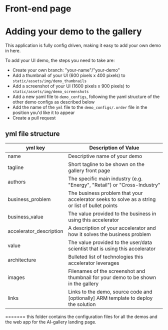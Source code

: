 # Front-end page

# Adding your demo to the gallery

This application is fully config driven, making it easy to add your own demo in here.

To add your UI demo, the steps you need to take are:
- Create your own branch: "your-name"/"your-demo"
- Add a thumbnail of your UI (600 pixels x 400 pixels) to `static/assets/img/demo_thumbnails`
- Add a screenshot of your UI (1600 pixels x 900 pixels) to `static/assets/img/demo_screenshots`
- Add a new yaml file to `demo_configs`, following the yaml structure of the other demo configs as described below
- Add the name of the `yml` file to the `demo_configs/.order` file in the position you'd like it to appear
- Create a pull request

## yml file structure

| yml key                 | Description of Value                                                                           |
|-------------------------|------------------------------------------------------------------------------------------------|
| name                    | Descriptive name of your demo                                                                  |
| tagline                 | Short tagline to be shown on the gallery front page                                            |
| authors                 | The specific main industry (e.g. "Energy", "Retail") or "Cross-Industry"                       |
| business_problem        | The business problem that your accelerator seeks to solve as a string or list of bullet points |
| business_value          | The value provided to the business in using this accelerator                                   |
| accelerator_description | A description of your accelerator and how it solves the business problem                       |
| value                   | The value provided to the user/data scientist that is using this accelerator                   |
| architecture            | Bulleted list of technologies this accelerator leverages                                       |
| images                  | Filenames of the screenshot and thumbnail for your demo to be shown in the gallery             |
| links                   | Links to the demo, source code and [optionally] ARM template to deploy the solution            |
=======
this folder contains the configuration files for all the demos and the web app for the AI-gallery landing page.
